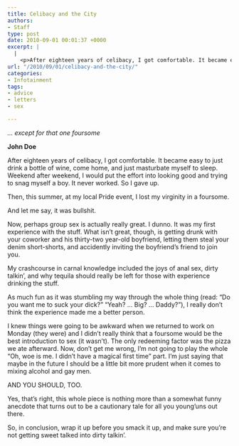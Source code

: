 ```yaml
---
title: Celibacy and the City
authors:
- Staff
type: post
date: 2010-09-01 00:01:37 +0000
excerpt: |
  |
    <p>After eighteen years of celibacy, I got comfortable. It became easy to just drink a bottle of wine, come home, and just masturbate myself to sleep. Weekend after weekend, I would put the effort into looking good and trying to snag myself a boy. It never worked. So I gave up.</p>
url: "/2010/09/01/celibacy-and-the-city/"
categories:
- Infotainment
tags:
- advice
- letters
- sex

---
```

_&#8230; except for that one foursome_

**John Doe**

After eighteen years of celibacy, I got comfortable. It became easy to just drink a bottle of wine, come home, and just masturbate myself to sleep. Weekend after weekend, I would put the effort into looking good and trying to snag myself a boy. It never worked. So I gave up.

Then, this summer, at my local Pride event, I lost my virginity in a foursome.

And let me say, it was bullshit.

Now, perhaps group sex is actually really great. I dunno. It was my first experience with the stuff. What isn&#8217;t great, though, is getting drunk with your coworker and his thirty-two year-old boyfriend, letting them steal your denim short-shorts, and accidently inviting the boyfriend&#8217;s friend to join you.

My crashcourse in carnal knowledge included the joys of anal sex, dirty talkin&#8217;, and why tequila should really be left for those with experience drinking the stuff.

As much fun as it was stumbling my way through the whole thing (read: &#8220;Do you want me to suck your dick?&#8221; &#8220;Yeah? &#8230; Big? &#8230; Daddy?&#8221;), I really don&#8217;t think the experience made me a better person.

I knew things were going to be awkward when we returned to work on Monday (they were) and I didn&#8217;t really think that a foursome would be the best introduction to sex (it wasn&#8217;t). The only redeeming factor was the pizza we ate afterward. Now, don&#8217;t get me wrong, I&#8217;m not going to play the whole &#8220;Oh, woe is me. I didn&#8217;t have a magical first time&#8221; part. I&#8217;m just saying that maybe in the future I should be a little bit more prudent when it comes to mixing alcohol and gay men.

AND YOU SHOULD, TOO.

Yes, that&#8217;s right, this whole piece is nothing more than a somewhat funny anecdote that turns out to be a cautionary tale for all you young&#8217;uns out there.

So, in conclusion, wrap it up before you smack it up, and make sure you&#8217;re not getting sweet talked into dirty talkin&#8217;.